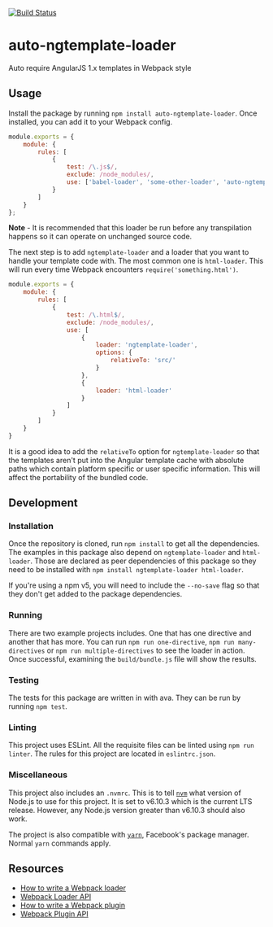 [![Build Status](https://travis-ci.org/YashdalfTheGray/auto-ngtemplate-loader.svg?branch=master)](https://travis-ci.org/YashdalfTheGray/auto-ngtemplate-loader)

# auto-ngtemplate-loader
Auto require AngularJS 1.x templates in Webpack style

## Usage

Install the package by running `npm install auto-ngtemplate-loader`. Once installed, you can add it to your Webpack config.

```js
module.exports = {
    module: {
        rules: [
            {
                test: /\.js$/,
                exclude: /node_modules/,
                use: ['babel-loader', 'some-other-loader', 'auto-ngtemplate-loader']
            }
        ]
    }
};
```

**Note** - It is recommended that this loader be run before any transpilation happens so it can operate on unchanged source code.

The next step is to add `ngtemplate-loader` and a loader that you want to handle your template code with. The most common one is `html-loader`. This will run every time Webpack encounters `require('something.html')`.

```js
module.exports = {
    module: {
        rules: [
            {
                test: /\.html$/,
                exclude: /node_modules/,
                use: [
                    {
                        loader: 'ngtemplate-loader',
                        options: {
                            relativeTo: 'src/'
                        }
                    },
                    {
                        loader: 'html-loader'
                    }
                ]
            }
        ]
    }
}
```

It is a good idea to add the `relativeTo` option for `ngtemplate-loader` so that the templates aren't put into the Angular template cache with absolute paths which contain platform specific or user specific information. This will affect the portability of the bundled code.

## Development

### Installation

Once the repository is cloned, run `npm install` to get all the dependencies. The examples in this package also depend on `ngtemplate-loader` and `html-loader`. Those are declared as peer dependencies of this package so they need to be installed with `npm install ngtemplate-loader html-loader`.

If you're using a npm v5, you will need to include the `--no-save` flag so that they don't get added to the package dependencies.

### Running

There are two example projects includes. One that has one directive and another that has more. You can run `npm run one-directive`, `npm run many-directives` or `npm run multiple-directives` to see the loader in action. Once successful, examining the `build/bundle.js` file will show the results.

### Testing

The tests for this package are written in with ava. They can be run by running `npm test`.

### Linting

This project uses ESLint. All the requisite files can be linted using `npm run linter`. The rules for this project are located in `eslintrc.json`.

### Miscellaneous

This project also includes an `.nvmrc`. This is to tell [`nvm`](https://github.com/creationix/nvm) what version of Node.js to use for this project. It is set to v6.10.3 which is the current LTS release. However, any Node.js version greater than v6.10.3 should also work.

The project is also compatible with [`yarn`](https://yarnpkg.com/), Facebook's package manager. Normal `yarn` commands apply.

## Resources

* [How to write a Webpack loader](https://webpack.js.org/development/how-to-write-a-loader/)
* [Webpack Loader API](https://webpack.js.org/api/loaders/)
* [How to write a Webpack plugin](https://webpack.js.org/development/how-to-write-a-plugin/)
* [Webpack Plugin API](https://webpack.js.org/api/plugins/)
